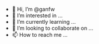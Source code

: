 - 👋 Hi, I’m @ganfw
- 👀 I’m interested in ...
- 🌱 I’m currently learning ...
- 💞️ I’m looking to collaborate on ...
- 📫 How to reach me ...

<!---
ganfw/ganfw is a ✨ special ✨ repository because its `README.md` (this file) appears on your GitHub profile.
You can click the Preview link to take a look at your changes.
--->
